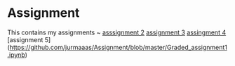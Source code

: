 # Assignment
This contains my assignments ~
[asssignment 2](https://github.com/jurmaaas/Assignment/blob/master/Assignment%202.ipynb)
[assignment 3](https://github.com/jurmaaas/Assignment/blob/master/assignment3%20(1).ipynb)
[assingment 4](https://github.com/jurmaaas/Assignment/blob/master/assignment4.ipynb)
[assignment 5] (https://github.com/jurmaaas/Assignment/blob/master/Graded_assignment1.ipynb)

